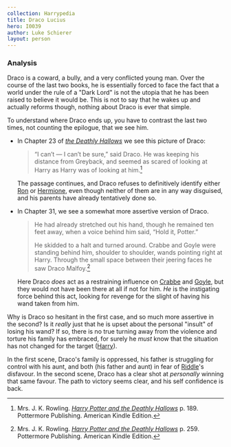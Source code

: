 ```yaml
---
collection: Harrypedia
title: Draco Lucius
hero: I0039
author: Luke Schierer
layout: person
---
```


### Analysis

Draco is a coward, a bully, and a very conflicted young man. Over the course of
the last two books, he is essentially forced to face the fact that a world under
the rule of a "Dark Lord" is not the utopia that he has been raised to believe
it would be. This is not to say that he wakes up and actually reforms though,
nothing about Draco is ever that simple.

To understand where Draco ends up, you have to contrast the last two times, not
counting the epilogue, that we see him.

- In Chapter 23 of _[the Deathly Hallows][HPDH]_ we see this picture of Draco:

  > “I can’t — I can’t be sure,” said Draco. He was keeping his distance from
  > Greyback, and seemed as scared of looking at Harry as Harry was of looking
  > at him.[^211025-2]

  The passage continues, and Draco refuses to definitively identify either
  [Ron][] or [Hermione][], even though neither of them are in any way
  disguised, and his parents have already tentatively done so.

- In Chapter 31, we see a somewhat more assertive version of Draco.

  > He had already stretched out his hand, though he remained ten feet away,
  > when a voice behind him said, “Hold it, Potter.”
  >
  > He skidded to a halt and turned around. Crabbe and Goyle were standing
  > behind him, shoulder to shoulder, wands pointing right at Harry. Through the
  > small space between their jeering faces he saw Draco Malfoy.[^211025-3]

  Here Draco _does_ act as a restraining influence on [Crabbe][] and [Goyle][],
  but they would not have been there at all if not for him. _He_ is the
  instigating force behind this act, looking for revenge for the slight of
  having his wand taken from him.

Why is Draco so hesitant in the first case, and so much more assertive in the
second? Is it _really_ just that he is upset about the personal "insult" of
losing his wand? If so, there is no true turning away from the violence and
torture his family has embraced, for surely he _must_ know that the situation has
not changed for the target ([Harry][]).

In the first scene, Draco's family is oppressed, his father is struggling for
control with his aunt, and both (his father and aunt) in fear of [Riddle][]'s
disfavour. In the second scene, Draco has a clear shot at _personally_ winning
that same favour. The path to victory seems clear, and his self confidence is
back.

[Ginny]: ../../Weasley/Ginevra_Molly/
[Riddle]: ../../Riddle/Tom_Marvolo/
[Slytherin]: ../../../Hogwarts/Slytherin/
[Harry]: ../../Potter/Harry_James/
[Ron]: ../../Weasley/Ronald_Bilius/
[Hermione]: ../../Granger/Hermione_Jean/
[Goyle]: ../../goyle/gregory
[Crabbe]: ../../crabbe/vincent

[^230210-4]: Mrs. J. K. Rowling. Quoted at "[SORTING HAT SONGS][]" on [MuggleNet][]. Last Viewed: 2023-02-10.

[SORTING HAT SONGS]: https://www.mugglenet.com/harry-potter/little-things-harry-potter/sorting-hat-songs/
[MuggleNet]: https://www.mugglenet.com

[^230210-1]: I have seen this done, but I don't have the particular works on hand as I write this.

[^230210-2]: I have seen this done, but I don't have the particular works on hand as I write this.

[^230210-3]: Works include, but not limited to:

    - pottermum. _[A Re-Telling][]_ Published: 2015-08-21. Updated: 2015-10-17.
    - xox-hattii-xox. _[Tied Together By A Red Ribbon][]_ Published: 2010-05-25.

[Tied Together By A Red Ribbon]: https://www.fanfiction.net/s/5998296
[A Re-Telling]: https://archiveofourown.org/works/4619982

[^211025-3]:
    Mrs. J. K. Rowling.
    _[Harry Potter and the Deathly Hallows][HPDH]_
    p. 259. Pottermore Publishing. American Kindle Edition.

[^211025-2]:
    Mrs. J. K. Rowling.
    _[Harry Potter and the Deathly Hallows][HPDH]_
    p. 189. Pottermore Publishing. American Kindle Edition.

[HPDH]: https://www.librarything.com/work/3577382/book/225886820
